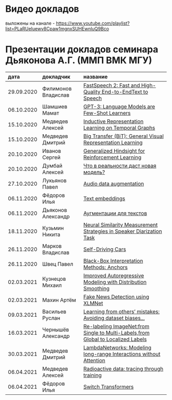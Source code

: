 # Видео докладов
выложены на канале - https://www.youtube.com/playlist?list=PLaRUeIuewv8Cpaw1mgnxSUHEwnluQ9Bco
# Презентации докладов семинара Дьяконова А.Г. (ММП ВМК МГУ)
| дата | докладчик | название|
| :-- | :-- | :-- |
| 29.09.2020 | Филимонов Владислав| [FastSpeech 2: Fast and High-Quality End-to-EndText to Speech](20200929_Filimonov_FastSpeech_2.pdf)|
| 06.10.2020 | Шамшиев Мамат| [GPT-3: Language Models are Few-Shot Learners](20201006_Shamshiev_GPT3.pdf)|
| 15.10.2020 | Медведев Алексей| [Inductive Representation Learning on Temporal Graphs](20201015_MedvedevA_IndReprLearn.pdf)|
| 15.10.2020 | Медведев Дмитрий| [Big Transfer (BiT): General Visual Representation Learning](20201015_MedvedevD_BigTransfer.pdf)|
| 20.10.2020 | Иванов Сергей| [Generalized Hindsight for Reinforcement Learning](20201020_IvanovS_Hindsight.pdf)|
| 20.10.2020 | Думбай Алексей| [Что в реальности даст новая модель?](20201020_DumbayA_AB.pdf)|
| 27.10.2020 | Лукьянов Павел| [Audio data augmentation](20201027_LukjanovP_AudioAugment.pdf)|
| 06.11.2020 | Фёдоров Илья| [Text embeddings](20201106_FedorovI_TransformerTextEmbed.pdf)|
| 06.11.2020 | Дьяконов Александр| [Аугментации для текстов](20201106_DyakonovA_TextAugm.pdf)|
| 18.11.2020 | Кузьмин Никита| [Neural Similarity Measurement Strategies in Speaker Diarization Task](20201118_KuzminN_SpeakerDiarization.pdf)|
| 26.11.2020 | Марков Владислав| [Self-Driving Cars](20201126_MarkovV_SelfDriving.pdf)|
| 26.11.2020 | Швец Павел | [Black-Box Interpretation Methods: Anchors](20201126_ShvetcP_Interpretation.pdf)|
| 02.03.2021 | Кузнецов Михаил | [Improved Autoregressive Modeling with Distribution Smoothing](20210302_KuznetsovM_ImprovedAutoregressive.pdf)|
| 02.03.2021 | Махин Артём | [Fake News Detection using XLMNet](20210302_MahinA_covid-fake.pdf)
| 09.03.2021 | Васильев Руслан | [Learning from others’ mistakes: Avoiding dataset biases...](20210309_VasilievR_avoiddatasetbias.pdf)|
| 16.03.2021 | Чернышёв Александр | [Re-labeling ImageNet:from Single to Multi-Labels,from Global to Localized Labels](20210316_ChernyshovA_relabel.pdf)|
| 30.03.2021 | Медведев Дмитрий | [LambdaNetworks: Modeling long-range Interactions without Attention](20210330_MedvedevD_LambdaNets.pdf)|
| 06.04.2021 | Медведев Алексей | [Radioactive data: tracing through training](20210406_MedvedevA_RadioactiveData.pdf)|
| 06.04.2021 |  Фёдоров Илья | [Switch Transformers](20210406_FedorovI_SwitchTransformer.pdf)|
